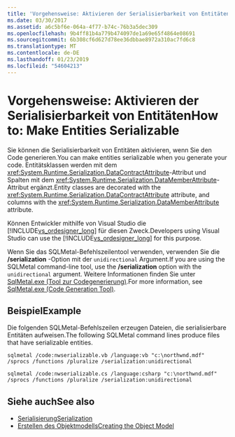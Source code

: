 ```yaml
---
title: 'Vorgehensweise: Aktivieren der Serialisierbarkeit von Entitäten'
ms.date: 03/30/2017
ms.assetid: a6c5bf6e-064a-4f77-b74c-76b3a5dec309
ms.openlocfilehash: 9b4ff81b4a779b474097de1a69e65f4864e08691
ms.sourcegitcommit: 6b308cf6d627d78ee36dbbae8972a310ac7fd6c8
ms.translationtype: MT
ms.contentlocale: de-DE
ms.lasthandoff: 01/23/2019
ms.locfileid: "54604213"
---
```

# <a name="how-to-make-entities-serializable"></a><span data-ttu-id="d1cde-102">Vorgehensweise: Aktivieren der Serialisierbarkeit von Entitäten</span><span class="sxs-lookup"><span data-stu-id="d1cde-102">How to: Make Entities Serializable</span></span>
<span data-ttu-id="d1cde-103">Sie können die Serialisierbarkeit von Entitäten aktivieren, wenn Sie den Code generieren.</span><span class="sxs-lookup"><span data-stu-id="d1cde-103">You can make entities serializable when you generate your code.</span></span> <span data-ttu-id="d1cde-104">Entitätsklassen werden mit dem <xref:System.Runtime.Serialization.DataContractAttribute>-Attribut und Spalten mit dem <xref:System.Runtime.Serialization.DataMemberAttribute>-Attribut ergänzt.</span><span class="sxs-lookup"><span data-stu-id="d1cde-104">Entity classes are decorated with the <xref:System.Runtime.Serialization.DataContractAttribute> attribute, and columns with the <xref:System.Runtime.Serialization.DataMemberAttribute> attribute.</span></span>  
  
 <span data-ttu-id="d1cde-105">Können Entwickler mithilfe von Visual Studio die [!INCLUDE[vs_ordesigner_long](../../../../../../includes/vs-ordesigner-long-md.md)] für diesen Zweck.</span><span class="sxs-lookup"><span data-stu-id="d1cde-105">Developers using Visual Studio can use the [!INCLUDE[vs_ordesigner_long](../../../../../../includes/vs-ordesigner-long-md.md)] for this purpose.</span></span>  
  
 <span data-ttu-id="d1cde-106">Wenn Sie das SQLMetal-Befehlszeilentool verwenden, verwenden Sie die **/serialization** -Option mit der `unidirectional` Argument.</span><span class="sxs-lookup"><span data-stu-id="d1cde-106">If you are using the SQLMetal command-line tool, use the **/serialization** option with the `unidirectional` argument.</span></span> <span data-ttu-id="d1cde-107">Weitere Informationen finden Sie unter [SqlMetal.exe (Tool zur Codegenerierung)](../../../../../../docs/framework/tools/sqlmetal-exe-code-generation-tool.md).</span><span class="sxs-lookup"><span data-stu-id="d1cde-107">For more information, see [SqlMetal.exe (Code Generation Tool)](../../../../../../docs/framework/tools/sqlmetal-exe-code-generation-tool.md).</span></span>  
  
## <a name="example"></a><span data-ttu-id="d1cde-108">Beispiel</span><span class="sxs-lookup"><span data-stu-id="d1cde-108">Example</span></span>  
 <span data-ttu-id="d1cde-109">Die folgenden SQLMetal-Befehlszeilen erzeugen Dateien, die serialisierbare Entitäten aufweisen.</span><span class="sxs-lookup"><span data-stu-id="d1cde-109">The following SQLMetal command lines produce files that have serializable entities.</span></span>  
  
```  
sqlmetal /code:nwserializable.vb /language:vb "c:\northwnd.mdf" /sprocs /functions /pluralize /serialization:unidirectional  
```  
  
```  
sqlmetal /code:nwserializable.cs /language:csharp "c:\northwnd.mdf" /sprocs /functions /pluralize /serialization:unidirectional  
```  
  
## <a name="see-also"></a><span data-ttu-id="d1cde-110">Siehe auch</span><span class="sxs-lookup"><span data-stu-id="d1cde-110">See also</span></span>
- [<span data-ttu-id="d1cde-111">Serialisierung</span><span class="sxs-lookup"><span data-stu-id="d1cde-111">Serialization</span></span>](../../../../../../docs/framework/data/adonet/sql/linq/serialization.md)
- [<span data-ttu-id="d1cde-112">Erstellen des Objektmodells</span><span class="sxs-lookup"><span data-stu-id="d1cde-112">Creating the Object Model</span></span>](../../../../../../docs/framework/data/adonet/sql/linq/creating-the-object-model.md)
